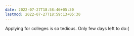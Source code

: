 ```yaml
---
date: 2022-07-27T18:58:46+05:30
lastmod: 2022-07-27T18:59:13+05:30
---
```


Applying for colleges is so tedious. Only few days left to do:(

